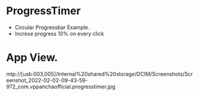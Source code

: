 # ProgressTimer

* Circular Progressbar Example.
* Increse progress 10% on every click
# App View.

mtp://[usb:003,005]/Internal%20shared%20storage/DCIM/Screenshots/Screenshot_2022-02-02-09-43-59-972_com.vppanchaofficial.progresstimer.jpg

